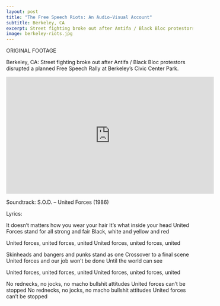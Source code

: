 ```yaml
---
layout: post
title: "The Free Speech Riots: An Audio-Visual Account"
subtitle: Berkeley, CA
excerpt: Street fighting broke out after Antifa / Black Bloc protestors disrupted a planned Free Speech Rally at Berkeley’s Civic Center Park.
image: berkeley-riots.jpg
---
```


ORIGINAL FOOTAGE

Berkeley, CA: Street fighting broke out after Antifa / Black Bloc protestors disrupted a planned Free Speech Rally at Berkeley’s Civic Center Park.

<iframe width="560" height="315" src="https://www.youtube.com/embed/3cSBrE1ETDg?controls=0" frameborder="0" allow="accelerometer; autoplay; encrypted-media; gyroscope; picture-in-picture" allowfullscreen></iframe>

Soundtrack: S.O.D. – United Forces (1986)

Lyrics:

It doesn’t matters how you wear your hair
It’s what inside your head
United Forces stand for all strong and fair
Black, white and yellow and red

United forces, united forces, united
United forces, united forces, united

Skinheads and bangers and punks stand as one
Crossover to a final scene
United forces and our job won’t be done
Until the world can see

United forces, united forces, united
United forces, united forces, united

No rednecks, no jocks, no macho bullshit attitudes
United forces can’t be stopped
No rednecks, no jocks, no macho bullshit attitudes
United forces can’t be stopped

